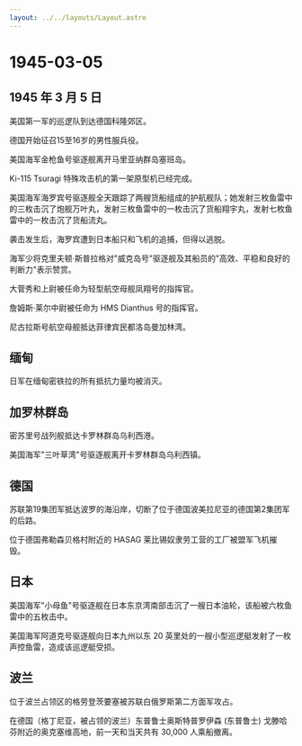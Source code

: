 ```yaml
---
layout: ../../layouts/Layout.astro
---
```


# 1945-03-05

## 1945 年 3 月 5 日

美国第一军的巡逻队到达德国科隆郊区。

德国开始征召15至16岁的男性服兵役。

美国海军金枪鱼号驱逐舰离开马里亚纳群岛塞班岛。

Ki-115 Tsuragi 特殊攻击机的第一架原型机已经完成。

美国海军海罗宾号驱逐舰全天跟踪了两艘货船组成的护航舰队；她发射三枚鱼雷中的三枚击沉了炮舰万叶丸，发射三枚鱼雷中的一枚击沉了货船翔宇丸，发射七枚鱼雷中的一枚击沉了货船流丸。

袭击发生后，海罗宾遭到日本船只和飞机的追捕，但得以逃脱。

海军少将克里夫顿·斯普拉格对"威克岛号"驱逐舰及其船员的"高效、平稳和良好的判断力"表示赞赏。

大菅秀和上尉被任命为轻型航空母舰凤翔号的指挥官。

詹姆斯·莱尔中尉被任命为 HMS Dianthus 号的指挥官。

尼古拉斯号航空母舰抵达菲律宾民都洛岛曼加林湾。

## 缅甸

日军在缅甸密铁拉的所有抵抗力量均被消灭。

## 加罗林群岛

密苏里号战列舰抵达卡罗林群岛乌利西港。

美国海军"三叶草湾"号驱逐舰离开卡罗林群岛乌利西镇。

## 德国

苏联第19集团军抵达波罗的海沿岸，切断了位于德国波美拉尼亚的德国第2集团军的后路。

位于德国弗勒森贝格村附近的 HASAG 莱比锡奴隶劳工营的工厂被盟军飞机摧毁。

## 日本

美国海军"小母鱼"号驱逐舰在日本东京湾南部击沉了一艘日本油轮，该船被六枚鱼雷中的五枚击中。

美国海军阿道克号驱逐舰向日本九州以东 20
英里处的一艘小型巡逻艇发射了一枚声控鱼雷，造成该巡逻艇受损。

## 波兰

位于波兰占领区的格劳登茨要塞被苏联白俄罗斯第二方面军攻占。

在德国（格丁尼亚，被占领的波兰）东普鲁士奥斯特普罗伊森 (东普鲁士)
戈滕哈芬附近的奥克塞维高地，前一天和当天共有 30,000 人乘船撤离。